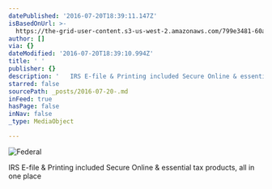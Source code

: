 ```yaml
---
datePublished: '2016-07-20T18:39:11.147Z'
isBasedOnUrl: >-
  https://the-grid-user-content.s3-us-west-2.amazonaws.com/799e3481-60ab-4b9f-958c-650499597d7e.gif
author: []
via: {}
dateModified: '2016-07-20T18:39:10.994Z'
title: ' '
publisher: {}
description: '   IRS E-file & Printing included Secure Online & essential tax products, all in one place'
starred: false
sourcePath: _posts/2016-07-20-.md
inFeed: true
hasPage: false
inNav: false
_type: MediaObject

---
```

![                                                                                           Federal](https://the-grid-user-content.s3-us-west-2.amazonaws.com/799e3481-60ab-4b9f-958c-650499597d7e.gif)

IRS E-file & Printing included Secure Online & essential tax products, all in one place